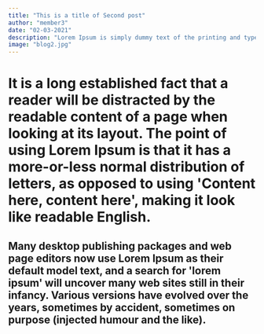 ```yaml
---
title: "This is a title of Second post"
author: "member3"
date: "02-03-2021"
description: "Lorem Ipsum is simply dummy text of the printing and typesetting industry. Lorem Ipsum has been the industry's standard dummy text ever since the 1500s, "
image: "blog2.jpg"
---
```


# It is a long established fact that a reader will be distracted by the readable content of a page when looking at its layout. The point of using Lorem Ipsum is that it has a more-or-less normal distribution of letters, as opposed to using 'Content here, content here', making it look like readable English. 

## Many desktop publishing packages and web page editors now use Lorem Ipsum as their default model text, and a search for 'lorem ipsum' will uncover many web sites still in their infancy. Various versions have evolved over the years, sometimes by accident, sometimes on purpose (injected humour and the like).